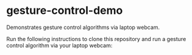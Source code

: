 # gesture-control-demo
Demonstrates gesture control algorithms via laptop webcam.

Run the following instructions to clone this repository and run a gesture control algorithm via your laptop webcam:
